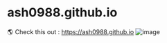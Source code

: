 # ash0988.github.io
🌎 Check this out : https://ash0988.github.io
![image](https://user-images.githubusercontent.com/33998049/204120037-f7220db4-77bc-4a19-b734-6cd1ddf2d54d.png)
